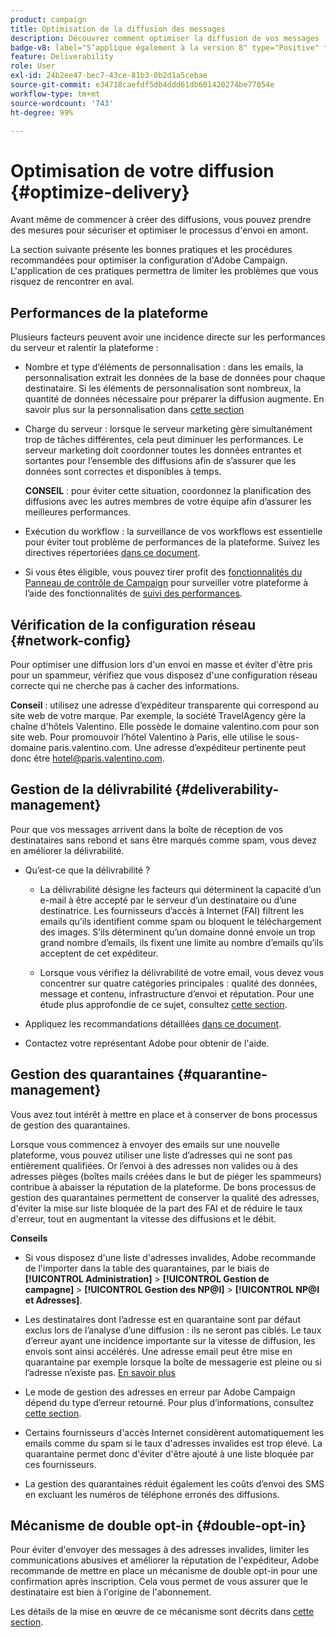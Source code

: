 ```yaml
---
product: campaign
title: Optimisation de la diffusion des messages
description: Découvrez comment optimiser la diffusion de vos messages
badge-v8: label="S’applique également à la version 8" type="Positive" tooltip="S’applique également à Campaign v8"
feature: Deliverability
role: User
exl-id: 24b2ee47-bec7-43ce-81b3-0b2d1a5cebae
source-git-commit: e34718caefdf5db4ddd61db601420274be77054e
workflow-type: tm+mt
source-wordcount: '743'
ht-degree: 99%

---
```


# Optimisation de votre diffusion {#optimize-delivery}

Avant même de commencer à créer des diffusions, vous pouvez prendre des mesures pour sécuriser et optimiser le processus d&#39;envoi en amont.

La section suivante présente les bonnes pratiques et les procédures recommandées pour optimiser la configuration d&#39;Adobe Campaign. L&#39;application de ces pratiques permettra de limiter les problèmes que vous risquez de rencontrer en aval.

## Performances de la plateforme

Plusieurs facteurs peuvent avoir une incidence directe sur les performances du serveur et ralentir la plateforme :

* Nombre et type d’éléments de personnalisation : dans les emails, la personnalisation extrait les données de la base de données pour chaque destinataire. Si les éléments de personnalisation sont nombreux, la quantité de données nécessaire pour préparer la diffusion augmente.  En savoir plus sur la personnalisation dans [cette section](about-personalization.md)

* Charge du serveur : lorsque le serveur marketing gère simultanément trop de tâches différentes, cela peut diminuer les performances. Le serveur marketing doit coordonner toutes les données entrantes et sortantes pour l’ensemble des diffusions afin de s’assurer que les données sont correctes et disponibles à temps.

  **CONSEIL** : pour éviter cette situation, coordonnez la planification des diffusions avec les autres membres de votre équipe afin d’assurer les meilleures performances.

* Exécution du workflow : la surveillance de vos workflows est essentielle pour éviter tout problème de performances de la plateforme. Suivez les directives répertoriées [dans ce document](../../workflow/using/workflow-best-practices.md#execution-and-performance).

* Si vous êtes éligible, vous pouvez tirer profit des [fonctionnalités du Panneau de contrôle de Campaign](https://experienceleague.adobe.com/docs/control-panel/using/discover-control-panel/key-features.html?lang=fr) pour surveiller votre plateforme à l’aide des fonctionnalités de [suivi des performances](https://experienceleague.adobe.com/docs/control-panel/using/performance-monitoring/about-performance-monitoring.html?lang=fr).

## Vérification de la configuration réseau {#network-config}

Pour optimiser une diffusion lors d&#39;un envoi en masse et éviter d&#39;être pris pour un spammeur, vérifiez que vous disposez d&#39;une configuration réseau correcte qui ne cherche pas à cacher des informations.

**Conseil** : utilisez une adresse d’expéditeur transparente qui correspond au site web de votre marque. Par exemple, la société TravelAgency gère la chaîne d&#39;hôtels Valentino. Elle possède le domaine valentino.com pour son site web. Pour promouvoir l’hôtel Valentino à Paris, elle utilise le sous-domaine paris.valentino.com. Une adresse d’expéditeur pertinente peut donc être hotel@paris.valentino.com.

## Gestion de la délivrabilité {#deliverability-management}

Pour que vos messages arrivent dans la boîte de réception de vos destinataires sans rebond et sans être marqués comme spam, vous devez en améliorer la délivrabilité.

* Qu’est-ce que la délivrabilité ?

   * La délivrabilité désigne les facteurs qui déterminent la capacité d’un e-mail à être accepté par le serveur d’un destinataire ou d’une destinatrice. Les fournisseurs d’accès à Internet (FAI) filtrent les emails qu’ils identifient comme spam ou bloquent le téléchargement des images. S’ils déterminent qu’un domaine donné envoie un trop grand nombre d’emails, ils fixent une limite au nombre d’emails qu’ils acceptent de cet expéditeur.

   * Lorsque vous vérifiez la délivrabilité de votre email, vous devez vous concentrer sur quatre catégories principales : qualité des données, message et contenu, infrastructure d’envoi et réputation. Pour une étude plus approfondie de ce sujet, consultez [cette section](about-deliverability.md).

* Appliquez les recommandations détaillées [dans ce document](about-deliverability.md).

* Contactez votre représentant Adobe pour obtenir de l&#39;aide.

## Gestion des quarantaines {#quarantine-management}

Vous avez tout intérêt à mettre en place et à conserver de bons processus de gestion des quarantaines.

Lorsque vous commencez à envoyer des emails sur une nouvelle plateforme, vous pouvez utiliser une liste d’adresses qui ne sont pas entièrement qualifiées. Or l’envoi à des adresses non valides ou à des adresses pièges (boîtes mails créées dans le but de piéger les spammeurs) contribue à abaisser la réputation de la plateforme. De bons processus de gestion des quarantaines permettent de conserver la qualité des adresses, d&#39;éviter la mise sur liste bloquée de la part des FAI et de réduire le taux d&#39;erreur, tout en augmentant la vitesse des diffusions et le débit.

**Conseils**

* Si vous disposez d&#39;une liste d&#39;adresses invalides, Adobe recommande de l&#39;importer dans la table des quarantaines, par le biais de **[!UICONTROL Administration]** > **[!UICONTROL Gestion de campagne]** > **[!UICONTROL Gestion des NP@I]** > **[!UICONTROL NP@I et Adresses]**.

* Les destinataires dont l’adresse est en quarantaine sont par défaut exclus lors de l’analyse d’une diffusion : ils ne seront pas ciblés. Le taux d’erreur ayant une incidence importante sur la vitesse de diffusion, les envois sont ainsi accélérés. Une adresse email peut être mise en quarantaine par exemple lorsque la boîte de messagerie est pleine ou si l’adresse n’existe pas. [En savoir plus](#identifying-quarantined-addresses-for-a-delivery)

* Le mode de gestion des adresses en erreur par Adobe Campaign dépend du type d’erreur retourné. Pour plus d’informations, consultez [cette section](understanding-quarantine-management.md).


* Certains fournisseurs d&#39;accès Internet considèrent automatiquement les emails comme du spam si le taux d&#39;adresses invalides est trop élevé. La quarantaine permet donc d&#39;éviter d&#39;être ajouté à une liste bloquée par ces fournisseurs.

* La gestion des quarantaines réduit également les coûts d’envoi des SMS en excluant les numéros de téléphone erronés des diffusions.

## Mécanisme de double opt-in {#double-opt-in}

Pour éviter d&#39;envoyer des messages à des adresses invalides, limiter les communications abusives et améliorer la réputation de l&#39;expéditeur, Adobe recommande de mettre en place un mécanisme de double opt-in pour une confirmation après inscription. Cela vous permet de vous assurer que le destinataire est bien à l&#39;origine de l&#39;abonnement.

Les détails de la mise en œuvre de ce mécanisme sont décrits dans [cette section](../../web/using/use-cases-web-forms.md).
